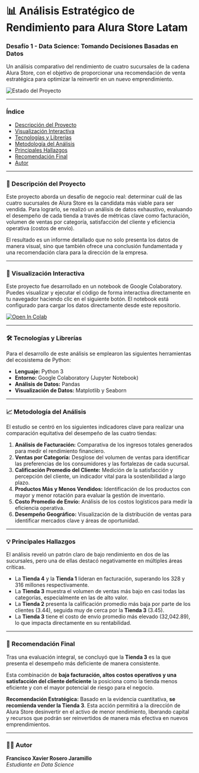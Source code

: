 # 📊 Análisis Estratégico de Rendimiento para Alura Store Latam

### Desafío 1 - Data Science: Tomando Decisiones Basadas en Datos

Un análisis comparativo del rendimiento de cuatro sucursales de la cadena Alura Store, con el objetivo de proporcionar una recomendación de venta estratégica para optimizar la reinvertir en un nuevo emprendimiento.

![Estado del Proyecto](https://img.shields.io/badge/Estado-Finalizado-green.svg)

---

### **Índice**
* [Descripción del Proyecto](#-descripción-del-proyecto)
* [Visualización Interactiva](#-visualización-interactiva)
* [Tecnologías y Librerías](#️-tecnologías-y-librerías)
* [Metodología del Análisis](#-metodología-del-análisis)
* [Principales Hallazgos](#-principales-hallazgos)
* [Recomendación Final](#-recomendación-final)
* [Autor](#-autor)

---

### 📝 Descripción del Proyecto

Este proyecto aborda un desafío de negocio real: determinar cuál de las cuatro sucursales de Alura Store es la candidata más viable para ser vendida. Para lograrlo, se realizó un análisis de datos exhaustivo, evaluando el desempeño de cada tienda a través de métricas clave como facturación, volumen de ventas por categoría, satisfacción del cliente y eficiencia operativa (costos de envío).

El resultado es un informe detallado que no solo presenta los datos de manera visual, sino que también ofrece una conclusión fundamentada y una recomendación clara para la dirección de la empresa.

---

### 🎨 Visualización Interactiva

Este proyecto fue desarrollado en un notebook de Google Colaboratory. Puedes visualizar y ejecutar el código de forma interactiva directamente en tu navegador haciendo clic en el siguiente botón. El notebook está configurado para cargar los datos directamente desde este repositorio.

[![Open In Colab](https://colab.research.google.com/assets/colab-badge.svg)](https://colab.research.google.com/github/TU_USUARIO_DE_GITHUB/Analisis-Estrategico-AluraStore/blob/main/AluraStoreLatam_challenge1.ipynb)

---

### 🛠️ Tecnologías y Librerías

Para el desarrollo de este análisis se emplearon las siguientes herramientas del ecosistema de Python:

*   **Lenguaje:** Python 3
*   **Entorno:** Google Colaboratory (Jupyter Notebook)
*   **Análisis de Datos:** Pandas
*   **Visualización de Datos:** Matplotlib y Seaborn

---

### 📈 Metodología del Análisis

El estudio se centró en los siguientes indicadores clave para realizar una comparación equitativa del desempeño de las cuatro tiendas:

1.  **Análisis de Facturación:** Comparativa de los ingresos totales generados para medir el rendimiento financiero.
2.  **Ventas por Categoría:** Desglose del volumen de ventas para identificar las preferencias de los consumidores y las fortalezas de cada sucursal.
3.  **Calificación Promedio del Cliente:** Medición de la satisfacción y percepción del cliente, un indicador vital para la sostenibilidad a largo plazo.
4.  **Productos Más y Menos Vendidos:** Identificación de los productos con mayor y menor rotación para evaluar la gestión de inventario.
5.  **Costo Promedio de Envío:** Análisis de los costos logísticos para medir la eficiencia operativa.
6.  **Desempeño Geográfico:** Visualización de la distribución de ventas para identificar mercados clave y áreas de oportunidad.

---

### 💡 Principales Hallazgos

El análisis reveló un patrón claro de bajo rendimiento en dos de las sucursales, pero una de ellas destacó negativamente en múltiples áreas críticas.

-   La **Tienda 4** y la **Tienda 1** lideran en facturación, superando los 328 y 316 millones respectivamente.
-   La **Tienda 3** muestra el volumen de ventas más bajo en casi todas las categorías, especialmente en las de alto valor.
-   La **Tienda 2** presenta la calificación promedio más baja por parte de los clientes (3.44), seguida muy de cerca por la **Tienda 3** (3.45).
-   La **Tienda 3** tiene el costo de envío promedio más elevado (32,042.89), lo que impacta directamente en su rentabilidad.

---

### 🎯 Recomendación Final

Tras una evaluación integral, se concluyó que la **Tienda 3** es la que presenta el desempeño más deficiente de manera consistente.

Esta combinación de **baja facturación, altos costos operativos y una satisfacción del cliente deficiente** la posiciona como la tienda menos eficiente y con el mayor potencial de riesgo para el negocio.

**Recomendación Estratégica:**
Basado en la evidencia cuantitativa, **se recomienda vender la Tienda 3**. Esta acción permitirá a la dirección de Alura Store desinvertir en el activo de menor rendimiento, liberando capital y recursos que podrán ser reinvertidos de manera más efectiva en nuevos emprendimientos.

---

### 👨‍💻 Autor

**Francisco Xavier Rosero Jaramillo**
<br>
*Estudiante en Data Science*
